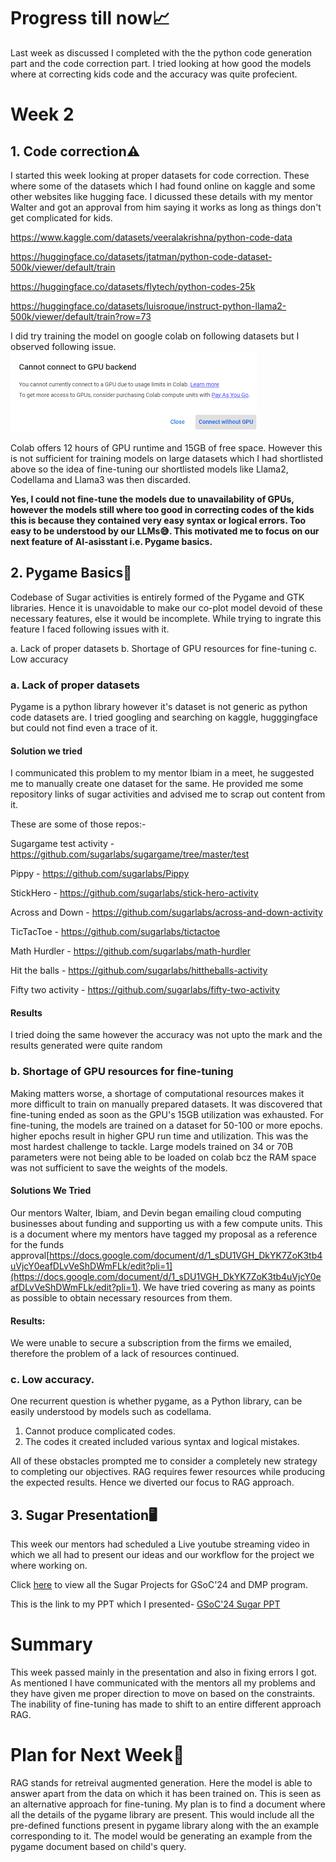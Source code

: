 # Progress till now📈
Last week as discussed I completed with the the python code generation part and the code correction part.
I tried looking at how good the models where at correcting kids code and the accuracy was quite profecient.

# Week 2

## 1. Code correction⚠
I started this week looking at proper datasets for code correction. 
These where some of the datasets which I had found online on kaggle and some other websites like hugging face. I dicussed these details with my mentor Walter and got an approval from him saying it works as long as things don't get complicated for kids.

https://www.kaggle.com/datasets/veeralakrishna/python-code-data

https://huggingface.co/datasets/jtatman/python-code-dataset-500k/viewer/default/train

https://huggingface.co/datasets/flytech/python-codes-25k

https://huggingface.co/datasets/luisroque/instruct-python-llama2-500k/viewer/default/train?row=73

I did try training the model on google colab on following datasets but I observed following issue. 
![](https://github.com/kshitijdshah99/Pippy_Activity/blob/main/GPU%20limit.png)

Colab offers 12 hours of GPU runtime and 15GB of free space. However this is not sufficient for training models on large datasets which I had shortlisted above so the idea of fine-tuning our shortlisted models like Llama2, Codellama and Llama3 was then discarded. 

**Yes, I could not fine-tune the models due to unavailability of GPUs, however the models still where too good in correcting codes of the kids this is because they contained very easy syntax or logical errors. Too easy to be understood by our LLMs😅. This motivated me to focus on our next feature of AI-asisstant i.e. Pygame basics.**


## 2. Pygame Basics🐍
Codebase of Sugar activities is entirely formed of the Pygame and GTK libraries. Hence it is unavoidable to make our co-plot model devoid of these necessary features, else it would be incomplete. 
While trying to ingrate this feature I faced following issues with it.

a. Lack of proper datasets
b. Shortage of GPU resources for fine-tuning
c. Low accuracy

### a. Lack of proper datasets
Pygame is a python library however it's dataset is not generic as python code datasets are. I tried googling and searching on kaggle, hugggingface but could not find even a trace of it.
#### Solution we tried
I communicated this problem to my mentor Ibiam in a meet, he suggested me to manually create one dataset for the same. He provided me some repository links of sugar activities and advised me to scrap out content from it.

These are some of those repos:-

Sugargame test activity - https://github.com/sugarlabs/sugargame/tree/master/test

Pippy - https://github.com/sugarlabs/Pippy

StickHero - https://github.com/sugarlabs/stick-hero-activity

Across and Down - https://github.com/sugarlabs/across-and-down-activity

TicTacToe - https://github.com/sugarlabs/tictactoe

Math Hurdler - https://github.com/sugarlabs/math-hurdler

Hit the balls - https://github.com/sugarlabs/hittheballs-activity

Fifty two activity - https://github.com/sugarlabs/fifty-two-activity

#### Results
I tried doing the same however the accuracy was not upto the mark and the results generated were quite random

### b. Shortage of GPU resources for fine-tuning
Making matters worse, a shortage of computational resources makes it more difficult to train on manually prepared datasets. It was discovered that fine-tuning ended as soon as the GPU's 15GB utilization was exhausted. For fine-tuning, the models are trained on a dataset for 50-100 or more epochs. higher epochs result in higher GPU run time and utilization. This was the most hardest challenge to tackle. Large models trained on 34 or 70B parameters were not being able to be loaded on colab bcz the RAM space was not sufficient to save the weights of the models.

#### Solutions We Tried
Our mentors Walter, Ibiam, and Devin began emailing cloud computing businesses about funding and supporting us with a few compute units. 
This is a document where my mentors have tagged my proposal as a reference for the funds approval[https://docs.google.com/document/d/1_sDU1VGH_DkYK7ZoK3tb4uVjcY0eafDLvVeShDWmFLk/edit?pli=1](https://docs.google.com/document/d/1_sDU1VGH_DkYK7ZoK3tb4uVjcY0eafDLvVeShDWmFLk/edit?pli=1). We have tried covering as many as points as possible to obtain necessary resources from them.

#### Results:
We were unable to secure a subscription from the firms we emailed, therefore the problem of a lack of resources continued.

### c. Low accuracy.
One recurrent question is whether pygame, as a Python library, can be easily understood by models such as codellama.
1. Cannot produce complicated codes.
2. The codes it created included various syntax and logical mistakes.

All of these obstacles prompted me to consider a completely new strategy to completing our objectives. RAG requires fewer resources while producing the expected results. Hence we diverted our focus to RAG approach. 

## 3. Sugar Presentation🖥
This week our mentors had scheduled a Live youtube streaming video in which we all had to present our ideas and our workflow for the project we where working on.

Click [here](https://www.youtube.com/live/k7eY-tkl2zw?si=uYhDzTmQB50bgJ48) to view all the Sugar Projects for GSoC'24 and DMP program.

This is the link to my PPT which I presented- [GSoC'24 Sugar PPT](https://docs.google.com/presentation/d/11dck4oTrR32J-sOLBcb10KWExGrtwmlM/edit?usp=drive_link&ouid=105835308257191314131&rtpof=true&sd=true)

# Summary
This week passed mainly in the presentation and also in fixing errors I got. As mentioned I have communicated with the mentors all my problems and they have given me proper direction to move on based on the constraints. The inability of fine-tuning has made to shift to an entire different approach RAG.

# Plan for Next Week📝
RAG stands for retreival augmented generation. Here the model is able to answer apart from the data on which it has been trained on. This is seen as an alternative approach for fine-tuning. My plan is to find a document where all the details of the pygame library are present. This would include all the pre-defined functions present in pygame library along with the an example corresponding to it. The model would be generating an example from the pygame document based on child's query.




